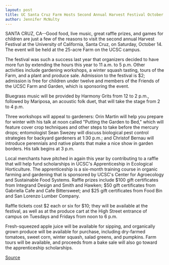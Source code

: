 ```yaml
---
layout: post
title: UC Santa Cruz Farm Hosts Second Annual Harvest Festival October 14
author: Jennifer McNulty
---
```


SANTA CRUZ, CA--Good food, live music, great raffle prizes, and  games for children are just a few of the reasons to visit the second  annual Harvest Festival at the University of California, Santa Cruz,  on Saturday, October 14. The event will be held at the 25-acre Farm  on the UCSC campus.

The festival was such a success last year that organizers  decided to have more fun by extending the hours this year to 11 a.m.  to 5 p.m. Other activities include gardening workshops, a winter  squash tasting, tours of the Farm, and a plant and produce sale.  Admission to the festival is $2; admission is free for children under  twelve and members of the Friends of the UCSC Farm and Garden,  which is sponsoring the event.

Bluegrass music will be provided by Harmony Grits from 12 to  2 p.m., followed by Mariposa, an acoustic folk duet, that will take  the stage from 2 to 4 p.m.

Three workshops will appeal to gardeners: Orin Martin will  help you prepare for winter with his talk at noon called "Putting the  Garden to Bed," which will feature cover crop techniques and other  steps to take before the mercury drops; entomologist Sean Swezey  will discuss biological pest control strategies for backyard  gardeners at 1:30 p.m.; and Christof Bernau will introduce perennials  and native plants that make a nice show in garden borders. His talk  begins at 3 p.m.

Local merchants have pitched in again this year by contributing  to a raffle that will help fund scholarships in UCSC's Apprenticeship  in Ecological Horticulture. The apprenticeship is a six-month  training course in organic farming and gardening that is sponsored  by UCSC's Center for Agroecology and Sustainable Food Systems.  Raffle prizes include $100 gift certificates from Integrand Design  and Smith and Hawken; $50 gift certificates from Gabriella Cafe and  Cafe Bittersweet; and $25 gift certificates from Food Bin and San  Lorenzo Lumber Company.

Raffle tickets cost $2 each or six for $10; they will be  available at the festival, as well as at the produce cart at the High  Street entrance of campus on Tuesdays and Fridays from noon to 6  p.m.

Fresh-squeezed apple juice will be available for sipping, and  organically grown produce will be available for purchase, including  dry-farmed tomatoes, sweet corn, winter squash, salad greens, and  pumpkins. Farm tours will be available, and proceeds from a bake  sale will also go toward the apprenticeship scholarships.

[Source](http://www1.ucsc.edu/news_events/press_releases/archive/95-96/09-95/092295-UCSC_Farm_holds_Har.html "Permalink to 092295-UCSC_Farm_holds_Har")
